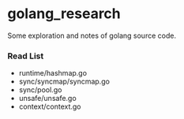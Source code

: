 # golang_research

Some exploration and notes of golang source code.

### Read List

- runtime/hashmap.go
- sync/syncmap/syncmap.go
- sync/pool.go
- unsafe/unsafe.go
- context/context.go
